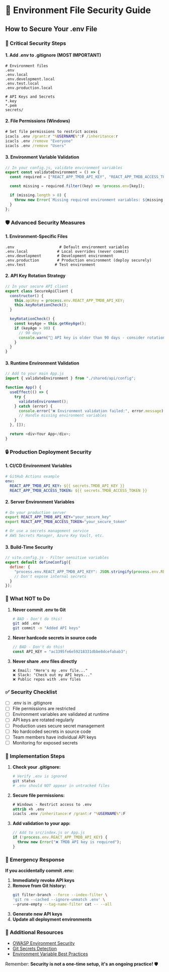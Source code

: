 # 🔐 Environment File Security Guide

## How to Secure Your .env File

### 🚨 Critical Security Steps

#### 1. Add .env to .gitignore (MOST IMPORTANT)

```gitignore
# Environment files
.env
.env.local
.env.development.local
.env.test.local
.env.production.local

# API Keys and Secrets
*.key
*.pem
secrets/
```

#### 2. File Permissions (Windows)

```cmd
# Set file permissions to restrict access
icacls .env /grant:r "%USERNAME%":F /inheritance:r
icacls .env /remove "Everyone"
icacls .env /remove "Users"
```

#### 3. Environment Variable Validation

```javascript
// In your config.js, validate environment variables
export const validateEnvironment = () => {
  const required = ["REACT_APP_TMDB_API_KEY", "REACT_APP_TMDB_ACCESS_TOKEN"];

  const missing = required.filter((key) => !process.env[key]);

  if (missing.length > 0) {
    throw new Error(`Missing required environment variables: ${missing.join(", ")}`);
  }
};
```

### 🛡️ Advanced Security Measures

#### 1. Environment-Specific Files

```
.env                    # Default environment variables
.env.local             # Local overrides (never commit)
.env.development       # Development environment
.env.production        # Production environment (deploy securely)
.env.test             # Test environment
```

#### 2. API Key Rotation Strategy

```javascript
// In your secure API client
export class SecureApiClient {
  constructor() {
    this.apiKey = process.env.REACT_APP_TMDB_API_KEY;
    this.keyRotationCheck();
  }

  keyRotationCheck() {
    const keyAge = this.getKeyAge();
    if (keyAge > 90) {
      // 90 days
      console.warn("🔑 API key is older than 90 days - consider rotation");
    }
  }
}
```

#### 3. Runtime Environment Validation

```javascript
// Add to your main App.js
import { validateEnvironment } from "./shared/api/config";

function App() {
  useEffect(() => {
    try {
      validateEnvironment();
    } catch (error) {
      console.error("❌ Environment validation failed:", error.message);
      // Handle missing environment variables
    }
  }, []);

  return <div>Your App</div>;
}
```

### 🔒 Production Deployment Security

#### 1. CI/CD Environment Variables

```yaml
# GitHub Actions example
env:
  REACT_APP_TMDB_API_KEY: ${{ secrets.TMDB_API_KEY }}
  REACT_APP_TMDB_ACCESS_TOKEN: ${{ secrets.TMDB_ACCESS_TOKEN }}
```

#### 2. Server Environment Variables

```bash
# On your production server
export REACT_APP_TMDB_API_KEY="your_secure_key"
export REACT_APP_TMDB_ACCESS_TOKEN="your_secure_token"

# Or use a secrets management service
# AWS Secrets Manager, Azure Key Vault, etc.
```

#### 3. Build-Time Security

```javascript
// vite.config.js - Filter sensitive variables
export default defineConfig({
  define: {
    "process.env.REACT_APP_TMDB_API_KEY": JSON.stringify(process.env.REACT_APP_TMDB_API_KEY)
    // Don't expose internal secrets
  }
});
```

### 🚫 What NOT to Do

1. **Never commit .env to Git**

   ```bash
   # BAD - Don't do this!
   git add .env
   git commit -m "Added API keys"
   ```

2. **Never hardcode secrets in source code**

   ```javascript
   // BAD - Don't do this!
   const API_KEY = "ac3395fe6e59218331dbbe8dcefabab3";
   ```

3. **Never share .env files directly**
   ```
   ❌ Email: "Here's my .env file..."
   ❌ Slack: "Check out my API keys..."
   ❌ Public repos with .env files
   ```

### ✅ Security Checklist

- [ ] .env is in .gitignore
- [ ] File permissions are restricted
- [ ] Environment variables are validated at runtime
- [ ] API keys are rotated regularly
- [ ] Production uses secure secret management
- [ ] No hardcoded secrets in source code
- [ ] Team members have individual API keys
- [ ] Monitoring for exposed secrets

### 🔧 Implementation Steps

1. **Check your .gitignore:**

   ```bash
   # Verify .env is ignored
   git status
   # .env should NOT appear in untracked files
   ```

2. **Secure file permissions:**

   ```cmd
   # Windows - Restrict access to .env
   attrib +h .env
   icacls .env /inheritance:r /grant:r "%USERNAME%":F
   ```

3. **Add validation to your app:**
   ```javascript
   // Add to src/index.js or App.js
   if (!process.env.REACT_APP_TMDB_API_KEY) {
     throw new Error("❌ TMDB API key is required");
   }
   ```

### 🚨 Emergency Response

**If you accidentally commit .env:**

1. **Immediately revoke API keys**
2. **Remove from Git history:**
   ```bash
   git filter-branch --force --index-filter \
   'git rm --cached --ignore-unmatch .env' \
   --prune-empty --tag-name-filter cat -- --all
   ```
3. **Generate new API keys**
4. **Update all deployment environments**

### 🔗 Additional Resources

- [OWASP Environment Security](https://owasp.org/www-project-application-security-verification-standard/)
- [Git Secrets Detection](https://github.com/awslabs/git-secrets)
- [Environment Variable Best Practices](https://blog.nodejs.org/learn/security/environment-variables/)

Remember: **Security is not a one-time setup, it's an ongoing practice!** 🛡️
